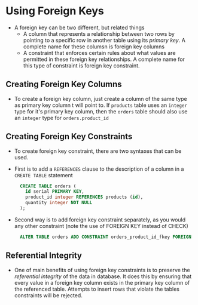 # Using Foreign Keys
- A foreign key can be two different, but related things
  - A column that represents a relationship between two rows by pointing to a specific row in another table using its *primary key*.  A complete name for these columsn is foreign key columns
  - A constraint that enforces certain rules about what values are permitted in these foreign key relationships.  A complete name for this type of constraint is foreign key constraint.

## Creating Foreign Key Columns
- To create a foreign key column, just create a column of the same type as primary key column t will point to.  If `products` table uses an `integer` type for it's primary key column, then the `orders` table should also use an `integer` type for `orders.product_id`

## Creating Foreign Key Constraints
- To create foreign key constraint, there are two syntaxes that can be used.  
- First is to add a `REFERENCES` clause to the description of a column in a `CREATE TABLE` statement

  ```sql
    CREATE TABLE orders (
      id serial PRIMARY KEY,
      product_id integer REFERENCES products (id),
      quantity integer NOT NULL
    );
  ```
- Second way is to add foreign key constraint separately, as you would any other constraint (note the use of FOREIGN KEY instead of CHECK)

  ```sql
    ALTER TABLE orders ADD CONSTRAINT orders_product_id_fkey FOREIGN KEY (product_id) REFERENCES product(id);
  ```

## Referential Integrity
- One of main benefits of using foreign key constraints is to preserve the *referential integrity* of the data in database.  It does this by ensuring that every value in a foreign key column exists in the primary key column of the referenced table.  Attempts to insert rows that violate the tables constraints will be rejected.

